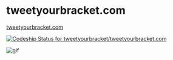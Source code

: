 # tweetyourbracket.com

[tweetyourbracket.com](http://tweetyourbracket.com)

[ ![Codeship Status for tweetyourbracket/tweetyourbracket.com](https://codeship.com/projects/0e37aee0-7e64-0132-b96b-56aeae6c129c/status?branch=master)](https://codeship.com/projects/56987)

![gif](https://cldup.com/gQ60oXay93.gif)
